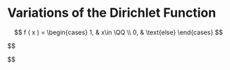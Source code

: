 # Variations of the Dirichlet Function

$$
f ( x ) = \begin{cases}
1, & x\in \QQ \\
0, & \text{else}
\end{cases}
$$

$$

$$